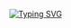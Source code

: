 [![Typing SVG](https://readme-typing-svg.demolab.com?font=Fira+Code&pause=1000&width=435&lines=Hello+I+am+Ahmed+Zakaria)](https://git.io/typing-svg)
